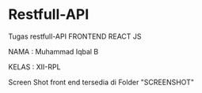 # Restfull-API

Tugas restfull-API FRONTEND REACT JS

NAMA : Muhammad Iqbal B

KELAS : XII-RPL

Screen Shot front end tersedia di Folder "SCREENSHOT"
